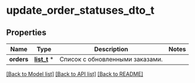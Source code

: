 # update_order_statuses_dto_t

## Properties
Name | Type | Description | Notes
------------ | ------------- | ------------- | -------------
**orders** | [**list_t**](update_order_status_dto.md) \* | Список с обновленными заказами. | 

[[Back to Model list]](../README.md#documentation-for-models) [[Back to API list]](../README.md#documentation-for-api-endpoints) [[Back to README]](../README.md)


